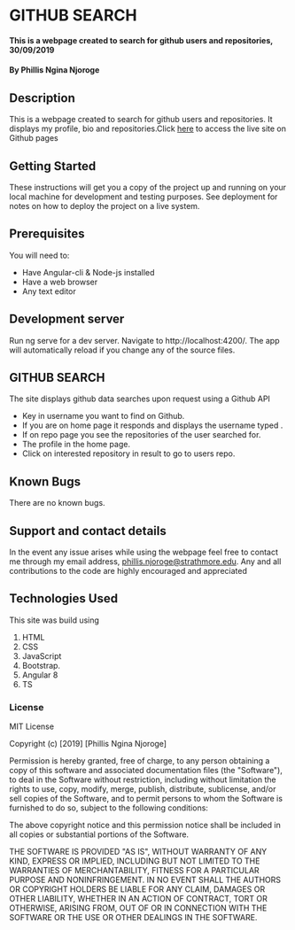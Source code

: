 # GITHUB SEARCH
#### This is a webpage created to search for github users and repositories, 30/09/2019
#### By Phillis Ngina Njoroge
## Description
This is a webpage created to search for github users and repositories. It displays my profile, bio and repositories.Click <a href="https://ngina07.github.io/github-search/">here</a> to access the live site on Github pages
## Getting Started
These instructions will get you a copy of the project up and running on your local machine for development and testing purposes. See deployment for notes on how to deploy the project on a live system.
## Prerequisites
You will need to:

* Have Angular-cli & Node-js installed
* Have a web browser
* Any text editor

## Development server
Run ng serve for a dev server. Navigate to http://localhost:4200/. The app will automatically reload if you change any of the source files.

## GITHUB SEARCH
The site displays github data searches upon request using a Github API

* Key in username you want to find on Github.
* If you are on home page it responds and displays the username typed .
* If on repo page you see the repositories of the user searched for.
* The profile in the home page.
* Click on interested repository in result to go to users repo.

## Known Bugs
There are no known bugs.

## Support and contact details
In the event any issue arises while using the webpage feel free to contact me through my email address, phillis.njoroge@strathmore.edu. Any and all contributions to the code are highly encouraged and appreciated 

## Technologies Used
This site was build using

1. HTML
2. CSS
3. JavaScript
4. Bootstrap.
5. Angular 8
6. TS

### License
MIT License

Copyright (c) [2019] [Phillis Ngina Njoroge]

Permission is hereby granted, free of charge, to any person obtaining a copy
of this software and associated documentation files (the "Software"), to deal
in the Software without restriction, including without limitation the rights
to use, copy, modify, merge, publish, distribute, sublicense, and/or sell
copies of the Software, and to permit persons to whom the Software is
furnished to do so, subject to the following conditions:

The above copyright notice and this permission notice shall be included in all
copies or substantial portions of the Software.

THE SOFTWARE IS PROVIDED "AS IS", WITHOUT WARRANTY OF ANY KIND, EXPRESS OR
IMPLIED, INCLUDING BUT NOT LIMITED TO THE WARRANTIES OF MERCHANTABILITY,
FITNESS FOR A PARTICULAR PURPOSE AND NONINFRINGEMENT. IN NO EVENT SHALL THE
AUTHORS OR COPYRIGHT HOLDERS BE LIABLE FOR ANY CLAIM, DAMAGES OR OTHER
LIABILITY, WHETHER IN AN ACTION OF CONTRACT, TORT OR OTHERWISE, ARISING FROM,
OUT OF OR IN CONNECTION WITH THE SOFTWARE OR THE USE OR OTHER DEALINGS IN THE
SOFTWARE.
